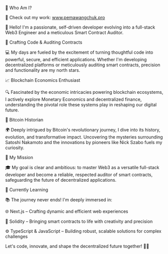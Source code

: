 🤠 Who Am I?

🔗 Check out my work: www.pemawangchuk.pro

👋 Hello! I'm a passionate, self-driven developer evolving into a full-stack Web3 Engineer and a meticulous Smart Contract Auditor.

🚀 Crafting Code & Auditing Contracts

💻 My days are fueled by the excitement of turning thoughtful code into powerful, secure, and efficient applications. Whether I'm developing decentralized platforms or meticulously auditing smart contracts, precision and functionality are my north stars.

📈 Blockchain Economics Enthusiast

🔍 Fascinated by the economic intricacies powering blockchain ecosystems, I actively explore Monetary Economics and decentralized finance, understanding the pivotal role these systems play in reshaping our digital future.

📜 Bitcoin Historian

🌍 Deeply intrigued by Bitcoin's revolutionary journey, I dive into its history, evolution, and transformative impact. Uncovering the mysteries surrounding Satoshi Nakamoto and the innovations by pioneers like Nick Szabo fuels my curiosity.

🎯 My Mission

🎓 My goal is clear and ambitious: to master Web3 as a versatile full-stack developer and become a reliable, respected auditor of smart contracts, safeguarding the future of decentralized applications.

🌱 Currently Learning

📚 The journey never ends! I'm deeply immersed in:

🌐 Next.js – Crafting dynamic and efficient web experiences

📜 Solidity – Bringing smart contracts to life with creativity and precision

⚙️ TypeScript & JavaScript – Building robust, scalable solutions for complex challenges

Let's code, innovate, and shape the decentralized future together! 🚀✨

